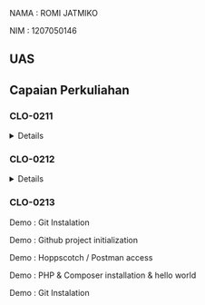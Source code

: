 NAMA : ROMI JATMIKO

NIM : 1207050146

## UAS

## Capaian Perkuliahan

### CLO-0211

<details>
<sumarry> Demo : Git Instalation
</sumarry>

<sumarry> Demo : Github project initialization
</sumarry>

<sumarry> Demo : Hoppscotch / Postman access
</sumarry>

<sumarry> Demo : PHP & Composer installation & hello world
</sumarry>

<sumarry> Demo : Git Instalation
</sumarry>

</details>

### CLO-0212

<details>

</details>

### CLO-0213

<sumarry> Demo : Git Instalation
</sumarry>

<sumarry> Demo : Github project initialization
</sumarry>

<sumarry> Demo : Hoppscotch / Postman access
</sumarry>

<sumarry> Demo : PHP & Composer installation & hello world
</sumarry>

<sumarry> Demo : Git Instalation
</sumarry>

</details>
